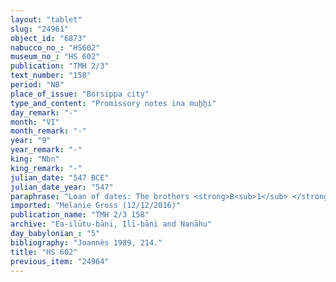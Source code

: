 ```yaml
---
layout: "tablet"
slug: "24961"
object_id: "6873"
nabucco_no_: "HS602"
museum_no_: "HS 602"
publication: "TMH 2/3"
text_number: "158"
period: "NB"
place_of_issue: "Borsippa city"
type_and_content: "Promissory notes ina muẖẖi"
day_remark: "-"
month: "VI"
month_remark: "-"
year: "9"
year_remark: "-"
king: "Nbn"
king_remark: "-"
julian_date: "547 BCE"
julian_date_year: "547"
paraphrase: "Loan of dates: The brothers <strong>B<sub>1</sub> </strong>and<strong> B<sub>2</sub></strong> owe 27 kor (4,860 l) of dates, impost (<em>imittu</em>) of the palm grove (<em>gi&scaron;immaru</em>), at a ratio of 5 measures (<em>ma&scaron;īhu</em>) for 1 kor, to the brothers<strong> A<sub>1</sub> </strong>and<strong> A<sub>2</sub></strong>. They will give the dates in their entirety in Arahsamna (VIII) in Borsippa at the entrance of the warehouse (<em>bāb kalakki</em>), according to the measure of the king. For each kor they will also give loads of palm-frond ribs (<em>huṣābu</em>), palm-leaf baskets (<em>tuhallu</em>) and date palm fibres (<em>mangagu</em>). The wages in dates (<em>sissinnu</em>) are paid (<em>eṭēru</em> Stat.). For 1 kor of arable land (<em>zēru</em>) they will pay 0;3 kor (36 l) of dates for the service of the agricultural supervisor (<em>gugallūtu</em>). Each is responsible for the other (<em>i&scaron;tēn pūtu &scaron;an&ucirc; na&scaron;&ucirc;</em>). 2 witnesses and the scribe. This is apart from (<em>elat</em>) the 2 <em>kūṣayu</em> date palms.<br /> &nbsp;<br /> <strong>A<sub>1</sub> </strong>= Nādinu/Lūṣi-ana-nūr-Marduk//Ilī-bāni; <strong>A<sub>2</sub></strong> = &Scaron;iriktu-Marduk/Lūṣi-ana-nūr-Marduk//Ilī-bāni; <strong>B<sub>1</sub></strong> = Gimillu/Nab&ucirc;-ahhē-iddin//Aqar-Nab&ucirc;; <strong>B<sub>2</sub></strong> = Nab&ucirc;-lugal-gu<sub>4</sub>-si-s&aacute;-mu/Nab&ucirc;-ahhē-iddin//Aqar-Nab&ucirc;; Scribe = Nab&ucirc;-nādin-ahi/&Scaron;ulāya//Ea-ilūtu-bāni<br /> &nbsp;"
imported: "Melanie Gross (12/12/2016)"
publication_name: "TMH 2/3 158"
archive: "Ea-ilūtu-bāni, Ilī-bāni and Nanāhu"
day_babylonian_: "5"
bibliography: "Joannès 1989, 214."
title: "HS 602"
previous_item: "24964"
---
```

